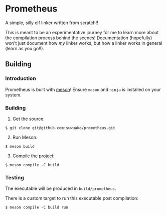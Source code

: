 # Prometheus
A simple, silly elf linker written from scratch!!

This is meant to be an experimentative journey for me to learn more about the compilation
process behind the scenes! Documentation (hopefully) won't just document how *my* linker
works, but how a linker works in general (learn as you go!!).

## Building

### Introduction
Prometheus is built with [meson](https://mesonbuild.com/)! 
Ensure `meson` and `ninja` is installed on your system.

### Building
1. Get the source:
```
$ git clone git@github.com:suwuako/prometheus.git
```

2. Run Meson:
```
$ meson build
```

3. Compile the project:
```
$ meson compile -C build
```

### Testing
The executable will be produced in `build/prometheus`.

There is a custom target to run this executable post compilation:
```
$ meson compile -C build run
```
